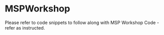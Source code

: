 # MSPWorkshop
Please refer to code snippets to follow along with MSP Workshop Code - refer as instructed.
